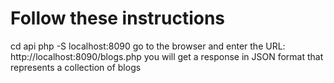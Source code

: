 # Follow these instructions
cd api
php -S localhost:8090
go to the browser and enter the URL: http://localhost:8090/blogs.php
you will get a response in JSON format that represents a collection of blogs